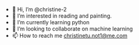 - 👋 Hi, I’m @christine-2
- 👀 I’m interested in reading and painting.
- 🌱 I’m currently learning python
- 💞️ I’m looking to collaborate on machine learning
- 📫 How to reach me christinetu.not1@me.com

<!---
christine-2/christine-2 is a ✨ special ✨ repository because its `README.md` (this file) appears on your GitHub profile.
You can click the Preview link to take a look at your changes.
--->
